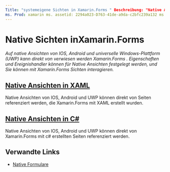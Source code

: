 ```yaml
---
Title: "systemeigene Sichten in Xamarin.Forms " Beschreibung: "Native Ansichten von IOS, Android und der universelle Windows-Plattform (UWP) können direkt von referenziert werden, Xamarin.Forms und Sie können mit Xamarin.Forms Ansichten interagieren."
ms. Prod: xamarin ms. assetid: 2294a023-D763-41de-a9da-c2bfc239a132 ms. Technology: xamarin-Forms Author: davidbritch ms. Author: dabritch ms. Date: 11/24/2016 NO-LOC: [ Xamarin.Forms , Xamarin.Essentials ]
---
```


# <a name="native-views-in-xamarinforms"></a>Native Sichten inXamarin.Forms

_Auf native Ansichten von IOS, Android und universelle Windows-Plattform (UWP) kann direkt von verwiesen werden Xamarin.Forms . Eigenschaften und Ereignishandler können für Native Ansichten festgelegt werden, und Sie können mit Xamarin.Forms Sichten interagieren._

## <a name="native-views-in-xaml"></a>[Native Ansichten in XAML](xaml.md)

Native Ansichten von IOS, Android und UWP können direkt von Seiten referenziert werden, die Xamarin.Forms mit XAML erstellt wurden.

## <a name="native-views-in-c"></a>[Native Ansichten in C#](code.md)

Native Ansichten von IOS, Android und UWP können direkt von Xamarin.Forms mit c# erstellten Seiten referenziert werden.

## <a name="related-links"></a>Verwandte Links

- [Native Formulare](~/xamarin-forms/platform/native-forms.md)
